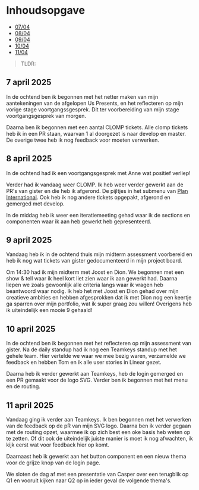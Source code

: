 # Inhoudsopgave

  - [07/04](#7-april-2025)
  - [08/04](#8-april-2025)
  - [09/04](#9-april-2025)
  - [10/04](#10-april-2025)
  - [11/04](#11-april-2025)

> TLDR: 

## 7 april 2025

In de ochtend ben ik begonnen met het netter maken van mijn aantekeningen van de afgelopen Us Presents, en het reflecteren op mijn vorige stage voortgangssgesprek. Dit ter voorbereiding van mijn stage voortgangsgesprek van morgen.

Daarna ben ik begonnen met een aantal CLOMP tickets. Alle clomp tickets heb ik in een PR staan, waarvan 1 al doorgezet is naar develop en master. De overige twee heb ik nog feedback voor moeten verwerken.

## 8 april 2025

In de ochtend had ik een voortgangsgesprek met Anne wat positief verliep!

Verder had ik vandaag weer CLOMP. Ik heb weer verder gewerkt aan de PR's van gister en die heb ik afgerond. De pijltjes in het submenu van [Plan International](https://www.planinternational.nl/). Ook heb ik nog andere tickets opgepakt, afgerond en gemerged met develop.

In de middag heb ik weer een iteratiemeeting gehad waar ik de sections en componenten waar ik aan heb gewerkt heb gepresenteerd.

## 9 april 2025

Vandaag heb ik in de ochtend thuis mijn midterm assessment voorbereid en heb ik nog wat tickets van gister gedocumenteerd in mijn project board.

Om 14:30 had ik mijn midterm met Joost en Dion. We begonnen met een show & tell waar ik heel kort liet zien waar ik aan gewerkt had. Daarna liepen we zoals gewoonlijk alle criteria langs waar ik vragen heb beantwoord waar nodig. Ik heb het met Joost en Dion gehad over mijn creatieve ambities en hebben afgesprokken dat ik met Dion nog een keertje ga sparren over mijn portfolio, wat ik super graag zou willen! Overigens heb ik uiteindelijk een mooie 9 gehaald!

## 10 april 2025

In de ochtend ben ik begonnen met het reflecteren op mijn assessment van gister. Na de daily standup had ik nog een Teamkeys standup met het gehele team. Hier vertelde we waar we mee bezig waren, verzamelde we feedback en hebben Tom en ik alle user stories in Linear gezet.

Daarna heb ik verder gewerkt aan Teamkeys, heb de login gemerged en een PR gemaakt voor de logo SVG. Verder ben ik begonnen met het menu en de routing.

## 11 april 2025

Vandaag ging ik verder aan Teamkeys. Ik ben begonnen met het verwerken van de feedback op de pR van mijn SVG logo. Daarna ben ik verder gegaan met de routing opzet, waarmee ik op zich best een oke basis heb weten op te zetten. Of dit ook de uiteindelijk juiste manier is moet ik nog afwachten, ik kijk eerst wat voor feedback hier op komt. 

Daarnaast heb ik gewerkt aan het button component en een nieuw thema voor de grijze knop van de login page.

We sloten de dag af met een presentatie van Casper over een terugblik op Q1 en vooruit kijken naar Q2 op in ieder geval de volgende thema's.
